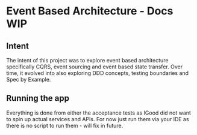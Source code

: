 # Event Based Architecture - Docs WIP

## Intent
The intent of this project was to explore event based architecture specifically CQRS, event sourcing and event based state
transfer. Over time, it evolved into also exploring DDD concepts, testing boundaries and Spec by Example.


## Running the app
Everything is done from either the acceptance tests as IGood did not want to spin up actual services and APIs. For now just
run them via your IDE as there is no script to run them - will fix in future.


